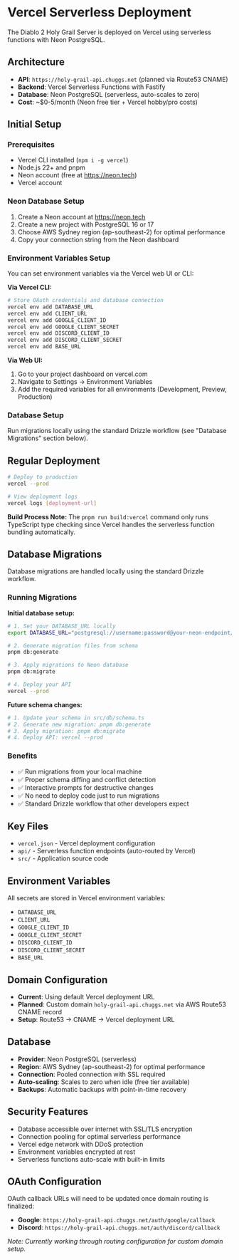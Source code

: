 # Vercel Serverless Deployment

The Diablo 2 Holy Grail Server is deployed on Vercel using serverless functions with Neon PostgreSQL.

## Architecture

- **API**: `https://holy-grail-api.chuggs.net` (planned via Route53 CNAME)
- **Backend**: Vercel Serverless Functions with Fastify
- **Database**: Neon PostgreSQL (serverless, auto-scales to zero)
- **Cost**: ~$0-5/month (Neon free tier + Vercel hobby/pro costs)

## Initial Setup

### Prerequisites

- Vercel CLI installed (`npm i -g vercel`)
- Node.js 22+ and pnpm
- Neon account (free at https://neon.tech)
- Vercel account

### Neon Database Setup

1. Create a Neon account at https://neon.tech
2. Create a new project with PostgreSQL 16 or 17
3. Choose AWS Sydney region (ap-southeast-2) for optimal performance
4. Copy your connection string from the Neon dashboard

### Environment Variables Setup

You can set environment variables via the Vercel web UI or CLI:

**Via Vercel CLI:**

```bash
# Store OAuth credentials and database connection
vercel env add DATABASE_URL
vercel env add CLIENT_URL
vercel env add GOOGLE_CLIENT_ID
vercel env add GOOGLE_CLIENT_SECRET
vercel env add DISCORD_CLIENT_ID
vercel env add DISCORD_CLIENT_SECRET
vercel env add BASE_URL
```

**Via Web UI:**

1. Go to your project dashboard on vercel.com
2. Navigate to Settings → Environment Variables
3. Add the required variables for all environments (Development, Preview, Production)

### Database Setup

Run migrations locally using the standard Drizzle workflow (see "Database Migrations" section below).

## Regular Deployment

```bash
# Deploy to production
vercel --prod

# View deployment logs
vercel logs [deployment-url]
```

**Build Process Note:** The `pnpm run build:vercel` command only runs TypeScript type checking since Vercel handles the serverless function bundling automatically.

## Database Migrations

Database migrations are handled locally using the standard Drizzle workflow.

### Running Migrations

**Initial database setup:**

```bash
# 1. Set your DATABASE_URL locally
export DATABASE_URL="postgresql://username:password@your-neon-endpoint/dbname?sslmode=require"

# 2. Generate migration files from schema
pnpm db:generate

# 3. Apply migrations to Neon database
pnpm db:migrate

# 4. Deploy your API
vercel --prod
```

**Future schema changes:**

```bash
# 1. Update your schema in src/db/schema.ts
# 2. Generate new migration: pnpm db:generate
# 3. Apply migration: pnpm db:migrate
# 4. Deploy API: vercel --prod
```

### Benefits

- ✅ Run migrations from your local machine
- ✅ Proper schema diffing and conflict detection
- ✅ Interactive prompts for destructive changes
- ✅ No need to deploy code just to run migrations
- ✅ Standard Drizzle workflow that other developers expect

## Key Files

- `vercel.json` - Vercel deployment configuration
- `api/` - Serverless function endpoints (auto-routed by Vercel)
- `src/` - Application source code

## Environment Variables

All secrets are stored in Vercel environment variables:

- `DATABASE_URL`
- `CLIENT_URL`
- `GOOGLE_CLIENT_ID`
- `GOOGLE_CLIENT_SECRET`
- `DISCORD_CLIENT_ID`
- `DISCORD_CLIENT_SECRET`
- `BASE_URL`

## Domain Configuration

- **Current**: Using default Vercel deployment URL
- **Planned**: Custom domain `holy-grail-api.chuggs.net` via AWS Route53 CNAME record
- **Setup**: Route53 → CNAME → Vercel deployment URL

## Database

- **Provider**: Neon PostgreSQL (serverless)
- **Region**: AWS Sydney (ap-southeast-2) for optimal performance
- **Connection**: Pooled connection with SSL required
- **Auto-scaling**: Scales to zero when idle (free tier available)
- **Backups**: Automatic backups with point-in-time recovery

## Security Features

- Database accessible over internet with SSL/TLS encryption
- Connection pooling for optimal serverless performance
- Vercel edge network with DDoS protection
- Environment variables encrypted at rest
- Serverless functions auto-scale with built-in limits

## OAuth Configuration

OAuth callback URLs will need to be updated once domain routing is finalized:

- **Google**: `https://holy-grail-api.chuggs.net/auth/google/callback`
- **Discord**: `https://holy-grail-api.chuggs.net/auth/discord/callback`

_Note: Currently working through routing configuration for custom domain setup._
